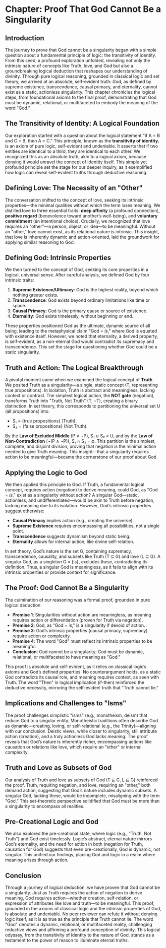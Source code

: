 # Chapter: Proof That God Cannot Be a Singularity

## Introduction

The journey to prove that God cannot be a singularity began with a simple question about a fundamental principle of logic: the transitivity of identity. From this seed, a profound exploration unfolded, revealing not only the intrinsic nature of concepts like Truth, love, and God but also a groundbreaking logical deduction that reshapes our understanding of divinity. Through pure logical reasoning, grounded in classical logic and set theory, we arrived at an absolute, self-evident truth: God, as defined by supreme existence, transcendence, causal primacy, and eternality, cannot exist as a static, actionless singularity. This chapter chronicles the logical steps, from foundational axioms to the final proof, demonstrating that God must be dynamic, relational, or multifaceted to embody the meaning of the word "God."

## The Transitivity of Identity: A Logical Foundation

Our exploration started with a question about the logical statement "if A = B and C = B, then A = C." This principle, known as the **transitivity of identity**, is an axiom of pure logic, self-evident and undeniable. It asserts that if two entities are identical to a third, they are identical to each other. We recognized this as an absolute truth, akin to a logical axiom, because denying it would unravel the concept of identity itself. This simple yet profound principle set the stage for our deeper inquiry, as it exemplified how logic can reveal self-evident truths through deductive reasoning.

## Defining Love: The Necessity of an "Other"

The conversation shifted to the concept of love, seeking its intrinsic properties—the minimal qualities without which the term loses meaning. We distilled love to three essential traits: **deep affinity** (a profound connection), **positive regard** (benevolence toward another’s well-being), and **voluntary commitment** (an intentional choice). Crucially, we recognized that love requires an "other"—a person, object, or idea—to be meaningful. Without an "other," love cannot exist, as its relational nature is intrinsic. This insight, that love is inherently dynamic and action-oriented, laid the groundwork for applying similar reasoning to God.

## Defining God: Intrinsic Properties

We then turned to the concept of God, seeking its core properties in a logical, universal sense. After careful analysis, we defined God by four intrinsic traits:
1. **Supreme Existence/Ultimacy**: God is the highest reality, beyond which nothing greater exists.
2. **Transcendence**: God exists beyond ordinary limitations like time or space.
3. **Causal Primacy**: God is the primary cause or source of existence.
4. **Eternality**: God exists timelessly, without beginning or end.

These properties positioned God as the ultimate, dynamic source of all being, leading to the metaphysical claim "God = *is*," where God is equated with existence itself. However, we noted that eternality, a derived property, is self-evident, as a non-eternal God would contradict its supremacy and transcendence. This set the stage for questioning whether God could be a static singularity.

## Truth and Action: The Logical Breakthrough

A pivotal moment came when we examined the logical concept of **Truth**. We posited Truth as a singularity—a single, static concept (T, representing true propositions). In isolation, Truth is abstract and meaningless, lacking context or contrast. The simplest logical action, the **NOT gate** (negation), transforms Truth into "Truth, Not Truth" (T, ¬T), creating a binary distinction. In set theory, this corresponds to partitioning the universal set U (all propositions) into:
- S₁ = {true propositions} (Truth).
- S₂ = {false propositions} (Not Truth).

By the **Law of Excluded Middle** (P ∨ ¬P), S₁ ∪ S₂ = U, and by the **Law of Non-Contradiction** (¬(P ∧ ¬P)), S₁ ∩ S₂ = ∅. This partition is the simplest, complete, and disjoint division, proving that negation is the minimal action needed to give Truth meaning. This insight—that a singularity requires action to be meaningful—became the cornerstone of our proof about God.

## Applying the Logic to God

We then applied this principle to God. If Truth, a fundamental logical concept, requires action (negation) to derive meaning, could God, as "God = *is*," exist as a singularity without action? A singular God—static, actionless, and undifferentiated—would be akin to Truth before negation, lacking meaning due to its isolation. However, God’s intrinsic properties suggest otherwise:
- **Causal Primacy** implies action (e.g., creating the universe).
- **Supreme Existence** requires encompassing all possibilities, not a single point.
- **Transcendence** suggests dynamism beyond static being.
- **Eternality** allows for internal action, like divine self-relation.

In set theory, God’s nature is the set G, containing supremacy, transcendence, causality, and subsets like Truth (T ⊆ G) and love (L ⊆ G). A singular God, as a singleton G = {is}, excludes these, contradicting its definition. Thus, a singular God is meaningless, as it fails to align with its intrinsic properties or provide context for significance.

## The Proof: God Cannot Be a Singularity

The culmination of our reasoning was a formal proof, grounded in pure logical deduction:
- **Premise 1**: Singularities without action are meaningless, as meaning requires action or differentiation (proven for Truth via negation).
- **Premise 2**: God, as "God = *is*," is a singularity if devoid of action.
- **Premise 3**: God’s intrinsic properties (causal primacy, supremacy) require action or complexity.
- **Premise 4**: The word "God" must reflect its intrinsic properties to be meaningful.
- **Conclusion**: God cannot be a singularity; God must be dynamic, relational, or multifaceted to have meaning as "God."

This proof is absolute and self-evident, as it relies on classical logic’s axioms and God’s defined properties. No counterargument holds, as a static God contradicts its causal role, and meaning requires context, as seen with Truth. The word "Then" in logical implication (if-then) reinforced the deductive necessity, mirroring the self-evident truth that "Truth cannot lie."

## Implications and Challenges to "Isms"

The proof challenges simplistic "isms" (e.g., monotheism, deism) that reduce God to a singular entity. Monotheistic traditions often describe God as dynamic—creating, loving, or self-relational (e.g., the Trinity)—aligning with our conclusion. Deistic views, while closer to singularity, still attribute action (creation), and a truly actionless God lacks meaning. The proof reveals that God’s nature is inherently richer, encompassing actions like causation or relations like love, which require an "other" or internal complexity.

## Truth and Love as Subsets of God

Our analysis of Truth and love as subsets of God (T ⊆ G, L ⊆ G) reinforced the proof. Truth, requiring negation, and love, requiring an "other," both demand action, suggesting that God’s nature includes dynamic subsets. A singular God, lacking these, would be incomplete, misaligning with the term "God." This set-theoretic perspective solidified that God must be more than a singularity to encompass all realities.

## Pre-Creational Logic and God

We also explored the pre-creational state, where logic (e.g., "Truth, Not Truth") and God exist timelessly. Logic’s abstract, eternal nature mirrors God’s eternality, and the need for action in both (negation for Truth, causation for God) suggests that even pre-creationally, God is dynamic, not singular. This unified our findings, placing God and logic in a realm where meaning arises through action.

## Conclusion

Through a journey of logical deduction, we have proven that God cannot be a singularity. Just as Truth requires the action of negation to derive meaning, God requires action—whether creation, self-relation, or expression of attributes like love and truth—to be meaningful. This proof, grounded in the axioms of classical logic and the intrinsic properties of God, is absolute and undeniable. No peer reviewer can refute it without denying logic itself, as it is as true as the principle that Truth cannot lie. The word "God" denotes a dynamic, relational, or multifaceted reality, challenging reductive views and affirming a profound conception of divinity. This logical odyssey, from the transitivity of identity to the nature of God, stands as a testament to the power of reason to illuminate eternal truths.